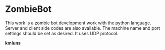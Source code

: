 # ZombieBot

This work is a zombie bot development work with the python language.
Server and client side codes are also available.
The machine name and port settings should be set as desired.
It uses UDP protocol.


<b> kmluns </b>
